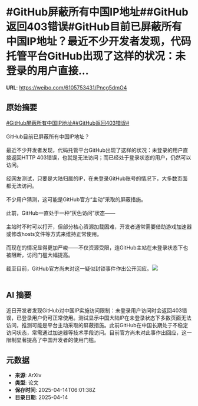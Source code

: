 # #GitHub屏蔽所有中国IP地址##GitHub返回403错误#GitHub目前已屏蔽所有中国IP地址？最近不少开发者发现，代码托管平台GitHub出现了这样的状况：未登录的用户直接...

**URL**: https://weibo.com/6105753431/Pncg5dmO4

## 原始摘要

<a href="https://m.weibo.cn/search?containerid=231522type%3D1%26t%3D10%26q%3D%23GitHub%E5%B1%8F%E8%94%BD%E6%89%80%E6%9C%89%E4%B8%AD%E5%9B%BDIP%E5%9C%B0%E5%9D%80%23&amp;extparam=%23GitHub%E5%B1%8F%E8%94%BD%E6%89%80%E6%9C%89%E4%B8%AD%E5%9B%BDIP%E5%9C%B0%E5%9D%80%23" data-hide=""><span class="surl-text">#GitHub屏蔽所有中国IP地址#</span></a><a href="https://m.weibo.cn/search?containerid=231522type%3D1%26t%3D10%26q%3D%23GitHub%E8%BF%94%E5%9B%9E403%E9%94%99%E8%AF%AF%23&amp;extparam=%23GitHub%E8%BF%94%E5%9B%9E403%E9%94%99%E8%AF%AF%23" data-hide=""><span class="surl-text">#GitHub返回403错误#</span></a><br><br>GitHub目前已屏蔽所有中国IP地址？<br><br>最近不少开发者发现，代码托管平台GitHub出现了这样的状况：未登录的用户直接返回HTTP 403错误，也就是无法访问；而已经处于登录状态的用户，仍然可以访问。<br><br>经网友测试，只要是大陆归属的IP，在未登录GitHub账号的情况下，大多数页面都无法访问。<br><br>不少用户猜测，这可能是GitHub官方“主动”采取的屏蔽措施。<br><br>此前，GitHub一直处于一种“灰色访问”状态——<br><br>主站时不时可以打开，但部分核心资源加载困难，开发者通常需要借助游戏加速器或修改hosts文件等方式来维持正常使用。<br><br>而现在的情况显得更加严峻——不仅资源受限，连GitHub主站在未登录状态下也被阻断，访问门槛大幅提高。<br><br>截至目前，GitHub官方尚未对这一疑似封锁事件作出公开回应。<img style="" src="https://tvax1.sinaimg.cn/large/006Fd7o3gy1i0g5lx1b6wj30zk0f1tbz.jpg" referrerpolicy="no-referrer"><br><br>

## AI 摘要

近日开发者发现GitHub对中国IP实施访问限制：未登录用户访问时会返回403错误，已登录用户仍可正常使用。测试显示中国大陆IP在未登录状态下多数页面无法访问，推测可能是平台主动采取的屏蔽措施。此前GitHub在中国长期处于不稳定访问状态，常需通过加速器等技术手段访问。目前官方尚未对此事作出回应，这一限制显著提高了中国开发者的使用门槛。

## 元数据

- **来源**: ArXiv
- **类型**: 论文
- **保存时间**: 2025-04-14T06:01:38Z
- **目录日期**: 2025-04-14
